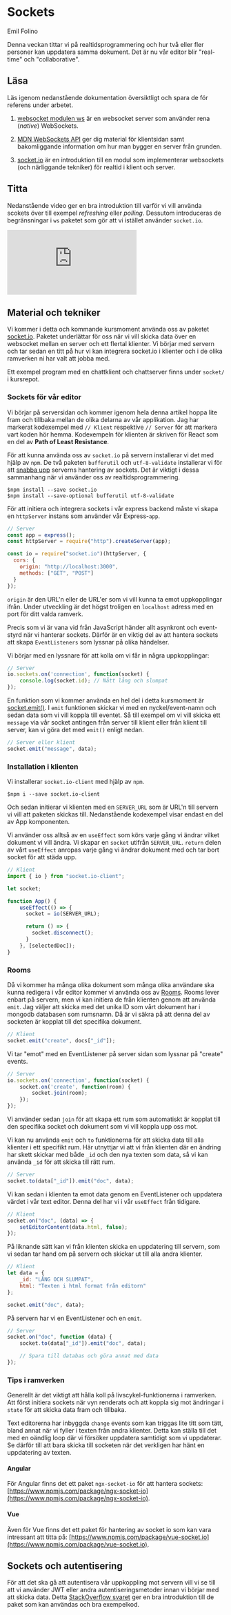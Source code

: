 # Sockets

<p class="author">Emil Folino</p>

Denna veckan tittar vi på realtidsprogrammering och hur två eller fler personer kan uppdatera samma dokument. Det är nu vår editor blir "real-time" och "collaborative".



## Läsa

Läs igenom nedanstående dokumentation översiktligt och spara de för referens under arbetet.

1. [websocket modulen ws](https://github.com/websockets/ws) är en websocket server som använder rena (_native_) WebSockets.

2. [MDN WebSockets API](https://developer.mozilla.org/en-US/docs/Web/API/WebSockets_API) ger dig material för klientsidan samt bakomliggande information om hur man bygger en server från grunden.

3. [socket.io](https://socket.io/) är en introduktion till en modul som implementerar websockets (och närliggande tekniker) för realtid i klient och server.



## Titta

Nedanstående video ger en bra introduktion till varför vi vill använda scokets över till exempel _refreshing_ eller _polling_. Dessutom introduceras de begränsningar i `ws` paketet som gör att vi istället använder `socket.io`.

<div class='embed-container'><iframe src="https://www.youtube.com/embed/1BfCnjr_Vjg" title="YouTube video player" frameborder="0" allow="accelerometer; autoplay; clipboard-write; encrypted-media; gyroscope; picture-in-picture" allowfullscreen></iframe></div>



## Material och tekniker

Vi kommer i detta och kommande kursmoment använda oss av paketet [socket.io](https://socket.io/). Paketet underlättar för oss när vi vill skicka data över en websocket mellan en server och ett flertal klienter. Vi börjar med servern och tar sedan en titt på hur vi kan integrera socket.io i klienter och i de olika ramverken ni har valt att jobba med.

Ett exempel program med en chattklient och chattserver finns under `socket/` i kursrepot.



### Sockets för vår editor

Vi börjar på serversidan och kommer igenom hela denna artikel hoppa lite fram och tillbaka mellan de olika delarna av vår applikation. Jag har markerat kodexempel med `// Klient` respektive `// Server` för att markera vart koden hör hemma. Kodexempeln för klienten är skriven för React som en del av **Path of Least Resistance**.

För att kunna använda oss av `socket.io` på servern installerar vi det med hjälp av `npm`. De två paketen `bufferutil` och `utf-8-validate` installerar vi för att [snabba upp](https://github.com/websockets/ws/#opt-in-for-performance) serverns hantering av sockets. Det är viktigt i dessa sammanhang när vi använder oss av realtidsprogrammering.

```shell
$npm install --save socket.io
$npm install --save-optional bufferutil utf-8-validate
```

För att initiera och integrera sockets i vår express backend måste vi skapa en `httpServer` instans som använder vår Express-`app`.

```javascript
// Server
const app = express();
const httpServer = require("http").createServer(app);

const io = require("socket.io")(httpServer, {
  cors: {
    origin: "http://localhost:3000",
    methods: ["GET", "POST"]
  }
});
```

`origin` är den URL'n eller de URL'er som vi vill kunna ta emot uppkopplingar ifrån. Under utveckling är det högst troligen en `localhost` adress med en port för ditt valda ramverk.

Precis som vi är vana vid från JavaScript händer allt asynkront och event-styrd när vi hanterar sockets. Därför är en viktig del av att hantera sockets att skapa `EventListeners` som lyssnar på olika händelser.

Vi börjar med en lyssnare för att kolla om vi får in några uppkopplingar:

```javascript
// Server
io.sockets.on('connection', function(socket) {
    console.log(socket.id); // Nått lång och slumpat
});
```

En funktion som vi kommer använda en hel del i detta kursmoment är [socket.emit()](https://socket.io/docs/v4/emit-cheatsheet/). I `emit` funktionen skickar vi med en nyckel/event-namn och sedan data som vi vill koppla till eventet. Så till exempel om vi vill skicka ett `message` via vår socket antingen från server till klient eller från klient till server, kan vi göra det med `emit()` enligt nedan.

```javascript
// Server eller klient
socket.emit("message", data);
```



### Installation i klienten

Vi installerar `socket.io-client` med hjälp av `npm`.

```shell
$npm i --save socket.io-client
```

Och sedan initierar vi klienten med en `SERVER_URL` som är URL'n till servern vi vill att paketen skickas till. Nedanstående kodexempel visar endast en del av App komponenten.

Vi använder oss alltså av en `useEffect` som körs varje gång vi ändrar vilket dokument vi vill ändra. Vi skapar en `socket` utifrån `SERVER_URL`. `return` delen av vårt `useEffect` anropas varje gång vi ändrar dokument med och tar bort socket för att städa upp.

```javascript
// Klient
import { io } from "socket.io-client";

let socket;

function App() {
    useEffect(() => {
      socket = io(SERVER_URL);

      return () => {
        socket.disconnect();
      }
    }, [selectedDoc]);
}
```



### Rooms

Då vi kommer ha många olika dokument som många olika användare ska kunna redigera i vår editor kommer vi använda oss av [Rooms](https://socket.io/docs/v4/rooms/). Rooms lever enbart på servern, men vi kan initiera de från klienten genom att använda `emit`. Jag väljer att skicka med det unika ID som vårt dokument har i mongodb databasen som rumsnamn. Då är vi säkra på att denna del av socketen är kopplat till det specifika dokument.

```javascript
// Klient
socket.emit("create", docs["_id"]);
```

Vi tar "emot" med en EventListener på server sidan som lyssnar på "create" events.

```javascript
// Server
io.sockets.on('connection', function(socket) {
    socket.on('create', function(room) {
        socket.join(room);
    });
});
```

Vi använder sedan `join` för att skapa ett rum som automatiskt är kopplat till den specifika socket och dokument som vi vill koppla upp oss mot.

Vi kan nu använda `emit` och `to` funktionerna för att skicka data till alla klienter i ett specifikt rum. Här utnyttjar vi att vi från klienten där en ändring har skett skickar med både `_id` och den nya texten som data, så vi kan använda `_id` för att skicka till rätt rum.

```javascript
// Server
socket.to(data["_id"]).emit("doc", data);
```

Vi kan sedan i klienten ta emot data genom en EventListener och uppdatera värdet i vår text editor. Denna del har vi i vår `useEffect` från tidigare.

```javascript
// Klient
socket.on("doc", (data) => {
    setEditorContent(data.html, false);
});
```

På liknande sätt kan vi från klienten skicka en uppdatering till servern, som vi sedan tar hand om på servern och skickar ut till alla andra klienter.

```javascript
// Klient
let data = {
    _id: "LÅNG OCH SLUMPAT",
    html: "Texten i html format från editorn"
};

socket.emit("doc", data);
```

På servern har vi en EventListener och en `emit`.

```javascript
// Server
socket.on("doc", function (data) {
    socket.to(data["_id"]).emit("doc", data);

    // Spara till databas och göra annat med data
});
```

### Tips i ramverken

Generellt är det viktigt att hålla koll på livscykel-funktionerna i ramverken. Att först initiera sockets när vyn renderats och att koppla sig mot ändringar i `state` för att skicka data fram och tillbaka.

Text editorerna har inbyggda `change` events som kan triggas lite titt som tätt, bland annat när vi fyller i texten från andra klienter. Detta kan ställa till det med en oändlig loop där vi försöker uppdatera samtidigt som vi uppdaterar. Se därför till att bara skicka till socketen när det verkligen har hänt en uppdatering av texten.



#### Angular

För Angular finns det ett paket `ngx-socket-io` för att hantera sockets: [https://www.npmjs.com/package/ngx-socket-io](https://www.npmjs.com/package/ngx-socket-io).



#### Vue

Även för Vue finns det ett paket för hantering av socket io som kan vara intressant att titta på: [https://www.npmjs.com/package/vue-socket.io](https://www.npmjs.com/package/vue-socket.io).



## Sockets och autentisering

För att det ska gå att autentisera vår uppkoppling mot servern vill vi se till att vi använder JWT eller andra autentiseringsmetoder innan vi börjar med att skicka data. Detta [StackOverflow svaret](https://stackoverflow.com/a/36821359) ger en bra introduktion till de paket som kan användas och bra exempelkod.
